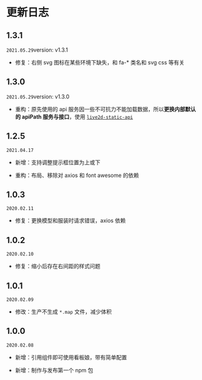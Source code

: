 # 更新日志

## 1.3.1

`2021.05.29`version: v1.3.1

* 修复：右侧 svg 图标在某些环境下缺失，和 fa-* 类名和 svg css 等有关

## 1.3.0

`2021.05.29`version: v1.3.0

* 重构：原先使用的 api 服务因一些不可抗力不能加载数据，所以**更换内部默认的 apiPath 服务与接口**，使用 [`live2d-static-api`](https://github.com/evgo2017/live2d-static-api)

## 1.2.5

`2021.04.17`

* 新增：支持调整提示框位置为上或下

* 重构：布局、移除对 axios 和 font awesome 的依赖

## 1.0.3

`2020.02.11`

* 修复：更换模型和服装时请求错误，axios 依赖

## 1.0.2

`2020.02.10`

* 修复：缩小后存在右间距的样式问题

## 1.0.1

`2020.02.09`

* 修改：生产不生成 `*.map` 文件，减少体积

## 1.0.0

`2020.02.08`

* 新增：引用组件即可使用看板娘，带有简单配置

* 新增：制作与发布第一个 npm 包
